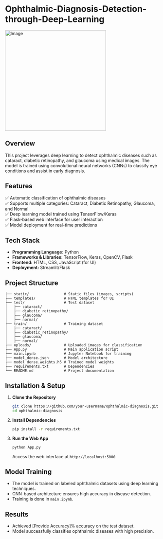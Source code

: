 # Ophthalmic-Diagnosis-Detection-through-Deep-Learning

<img width="331" alt="Image" src="https://github.com/user-attachments/assets/5094f002-f7df-4d15-8b73-f1b694b958f8" />

## **Overview**  
This project leverages deep learning to detect ophthalmic diseases such as cataract, diabetic retinopathy, and glaucoma using medical images. The model is trained using convolutional neural networks (CNNs) to classify eye conditions and assist in early diagnosis.  

## **Features**  
✅ Automatic classification of ophthalmic diseases  
✅ Supports multiple categories: Cataract, Diabetic Retinopathy, Glaucoma, and Normal  
✅ Deep learning model trained using TensorFlow/Keras  
✅ Flask-based web interface for user interaction  
✅ Model deployment for real-time predictions  

## **Tech Stack**  
- **Programming Language:** Python  
- **Frameworks & Libraries:** TensorFlow, Keras, OpenCV, Flask  
- **Frontend:** HTML, CSS, JavaScript (for UI)  
- **Deployment:** Streamlit/Flask  

## **Project Structure**  
```
├── static/                # Static files (images, scripts)  
├── templates/             # HTML templates for UI  
├── test/                  # Test dataset  
│   ├── cataract/  
│   ├── diabetic_retinopathy/  
│   ├── glaucoma/  
│   ├── normal/  
├── train/                 # Training dataset  
│   ├── cataract/  
│   ├── diabetic_retinopathy/  
│   ├── glaucoma/  
│   ├── normal/  
├── uploads/               # Uploaded images for classification  
├── App.py                 # Main application script  
├── main.ipynb             # Jupyter Notebook for training  
├── model_dense.json       # Model architecture  
├── model_dense.weights.h5 # Trained model weights  
├── requirements.txt       # Dependencies  
└── README.md              # Project documentation  
```  

## **Installation & Setup**  
1. **Clone the Repository**  
   ```bash
   git clone https://github.com/your-username/ophthalmic-diagnosis.git  
   cd ophthalmic-diagnosis  
   ```  

2. **Install Dependencies**  
   ```bash
   pip install -r requirements.txt  
   ```  

3. **Run the Web App**  
   ```bash
   python App.py  
   ```  
   Access the web interface at `http://localhost:5000`  

## **Model Training**  
- The model is trained on labeled ophthalmic datasets using deep learning techniques.  
- CNN-based architecture ensures high accuracy in disease detection.  
- Training is done in `main.ipynb`.  

## **Results**  
- Achieved [Provide Accuracy]% accuracy on the test dataset.  
- Model successfully classifies ophthalmic diseases with high precision.  


